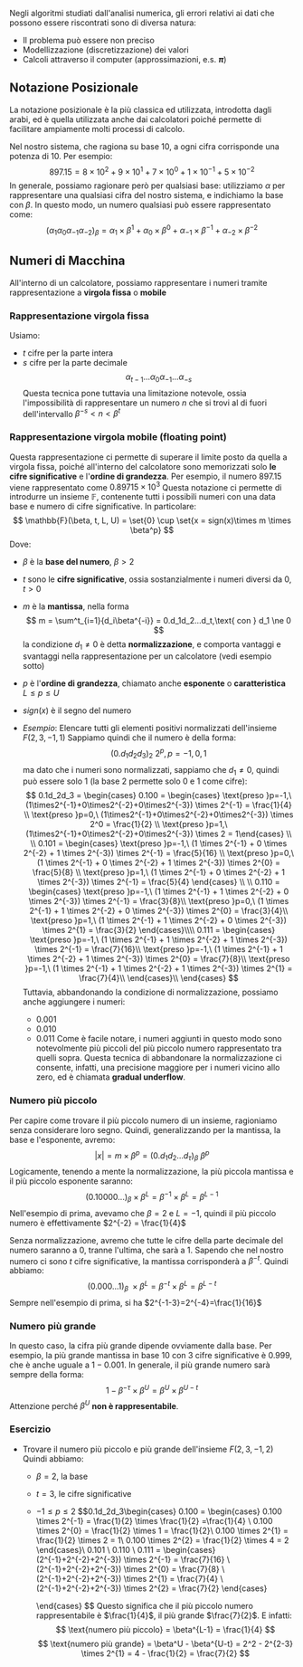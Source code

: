 Negli algoritmi studiati dall'analisi numerica, gli errori relativi ai dati che possono essere riscontrati sono di diversa natura:
* Il problema può essere non preciso
* Modellizzazione (discretizzazione) dei valori
* Calcoli attraverso il computer (approssimazioni, e.s. **$\pi$**)
## Notazione Posizionale
La notazione posizionale è la più classica ed utilizzata, introdotta dagli arabi, ed è quella utilizzata anche dai calcolatori poiché permette di facilitare ampiamente molti processi di calcolo.

Nel nostro sistema, che ragiona su base $10$, a ogni cifra corrisponde una potenza di $10$. Per esempio:
$$
897.15 = 8\times10^2 + 9\times10^1 + 7\times10^0 + 1\times10^{-1} + 5\times10^{-2}
$$
In generale, possiamo ragionare però per qualsiasi base: utilizziamo $\alpha$ per rappresentare una qualsiasi cifra del nostro sistema, e indichiamo la base con $\beta$. In questo modo, un numero qualsiasi può essere rappresentato come:
$$
(\alpha_1\alpha_0\alpha_{-1}\alpha_{-2})_{\beta} = \alpha_1\times\beta^1 + \alpha_0\times\beta^0 + \alpha_{-1}\times\beta^{-1} + \alpha_{-2}\times\beta^{-2}
$$
## Numeri di Macchina
All'interno di un calcolatore, possiamo rappresentare i numeri tramite rappresentazione a **virgola fissa** o **mobile**
### Rappresentazione virgola fissa
Usiamo:
* $t$ cifre per la parte intera
* $s$ cifre per la parte decimale
$$
\alpha_{t-1}...\alpha_0\alpha_{-1}...\alpha_{-s}
$$
Questa tecnica pone tuttavia una limitazione notevole, ossia l'impossibilità di rappresentare un numero $n$ che si trovi al di fuori dell'intervallo $\beta^{-s} < n < \beta^{t}$
### Rappresentazione virgola mobile (floating point)
Questa rappresentazione ci permette di superare il limite posto da quella a virgola fissa, poiché all'interno del calcolatore sono memorizzati solo **le cifre significative** e l'**ordine di grandezza**. Per esempio, il numero $897.15$ viene rappresentato come $0.89715\times10^3$
Questa notazione ci permette di introdurre un insieme $\mathbb{F}$, contenente tutti i possibili numeri con una data base e numero di cifre significative. In particolare:
$$
\mathbb{F}(\beta, t, L, U) = \set{0} \cup \set{x = sign(x)\times m \times \beta^p}
$$
Dove:
* $\beta$ è la **base del numero**, $\beta > 2$
* $t$ sono le **cifre significative**, ossia sostanzialmente i numeri diversi da 0, $t > 0$
* $m$ è la **mantissa**, nella forma $$
		m = \sum^t_{i=1}{d_i\beta^{-i}} = 0.d_1d_2...d_t,\text{ con } d_1 \ne 0
	$$
	la condizione $d_1 \ne 0$ è detta **normalizzazione**, e comporta vantaggi e svantaggi nella rappresentazione per un calcolatore (vedi esempio sotto)
* $p$ è l'**ordine di grandezza**, chiamato anche **esponente** o **caratteristica** $L \le p \le U$
* $sign(x)$ è il segno del numero

* _Esempio_: Elencare tutti gli elementi positivi normalizzati dell'insieme $F(2,3,-1,1)$
	Sappiamo quindi che il numero è della forma:$$
		(0.d_1d_2d_3)_2 \ 2^p, p = -1,0,1
		$$
	ma dato che i numeri sono normalizzati, sappiamo che $d_1 \ne 0$, quindi può essere solo $1$ (la base $2$ permette solo $0$ e $1$ come cifre):
	$$
	0.1d_2d_3 = 
	\begin{cases} 
	0.100 = 
		\begin{cases}
		\text{preso }p=-1,\ (1\times2^{-1}+0\times2^{-2}+0\times2^{-3}) \times 2^{-1} = \frac{1}{4} \\
		\text{preso }p=0,\ (1\times2^{-1}+0\times2^{-2}+0\times2^{-3}) \times 2^0 = \frac{1}{2} \\
		\text{preso }p=1,\ (1\times2^{-1}+0\times2^{-2}+0\times2^{-3}) \times 2 = 1\end{cases} \\ \\
	0.101 =
		\begin{cases}
		\text{preso }p=-1,\ (1 \times 2^{-1} + 0 \times 2^{-2} + 1 \times 2^{-3}) \times 2^{-1} = \frac{5}{16} \\
		\text{preso }p=0,\ (1 \times 2^{-1} + 0 \times 2^{-2} + 1 \times 2^{-3}) \times 2^{0} = \frac{5}{8} \\
		\text{preso }p=1,\ (1 \times 2^{-1} + 0 \times 2^{-2} + 1 \times 2^{-3}) \times 2^{-1} = \frac{5}{4}
		\end{cases} \\ \\
	0.110 = 
		\begin{cases}
		\text{preso }p=-1,\ (1 \times 2^{-1} + 1 \times 2^{-2} + 0 \times 2^{-3}) \times 2^{-1} = \frac{3}{8}\\
		\text{preso }p=0,\ (1 \times 2^{-1} + 1 \times 2^{-2} + 0 \times 2^{-3}) \times 2^{0} = \frac{3}{4}\\
		\text{preso }p=1,\ (1 \times 2^{-1} + 1 \times 2^{-2} + 0 \times 2^{-3}) \times 2^{1} = \frac{3}{2}
		\end{cases}\\\\
	0.111 = 
		\begin{cases}
		\text{preso }p=-1,\ (1 \times 2^{-1} + 1 \times 2^{-2} + 1 \times 2^{-3}) \times 2^{-1} = \frac{7}{16}\\
		\text{preso }p=-1,\ (1 \times 2^{-1} + 1 \times 2^{-2} + 1 \times 2^{-3}) \times 2^{0} = \frac{7}{8}\\
		\text{preso }p=-1,\ (1 \times 2^{-1} + 1 \times 2^{-2} + 1 \times 2^{-3}) \times 2^{1} = \frac{7}{4}\\
		\end{cases}\\
	\end{cases}
	$$
	Tuttavia, abbandonando la condizione di normalizzazione, possiamo anche aggiungere i numeri:
	* $0.001$
	* $0.010$
	* $0.011$
	Come è facile notare, i numeri aggiunti in questo modo sono notevolmente più piccoli del più piccolo numero rappresentato tra quelli sopra. Questa tecnica di abbandonare la normalizzazione ci consente, infatti, una precisione maggiore per i numeri vicino allo zero, ed è chiamata **gradual underflow**.

### Numero più piccolo
Per capire come trovare il più piccolo numero di un insieme, ragioniamo senza considerare loro segno. Quindi, generalizzando per la mantissa, la base e l'esponente, avremo:$$
	|x| = m \times \beta^p = (0.d_1d_2...d_{\tau})_\beta \ \beta^p
	$$
Logicamente, tenendo a mente la normalizzazione, la più piccola mantissa e il più piccolo esponente saranno:
$$
(0.10000...)_\beta \times \beta^L = \beta^{-1} \times \beta^L = \beta^{L-1}
$$
Nell'esempio di prima, avevamo che $\beta=2$ e $L=-1$, quindi il più piccolo numero è effettivamente $2^{-2} = \frac{1}{4}$

Senza normalizzazione, avremo che tutte le cifre della parte decimale del numero saranno a $0$, tranne l'ultima, che sarà a $1$. Sapendo che nel nostro numero ci sono $t$ cifre significative, la mantissa corrisponderà a $\beta^{-t}$. Quindi abbiamo:
$$
(0.000...1)_\beta\ \times \beta^L = \beta^{-t} \times \beta^L = \beta^{L-t}
$$
Sempre nell'esempio di prima, si ha $2^{-1-3}=2^{-4}=\frac{1}{16}$
### Numero più grande
In questo caso, la cifra più grande dipende ovviamente dalla base.
Per esempio, la più grande mantissa in base 10 con 3 cifre significative è $0.999$, che è anche uguale a $1-0.001$. In generale, il più grande numero sarà sempre della forma:
$$
1-\beta^{-\tau} \times \beta^U = \beta^U \times \beta^{U-t}
$$
Attenzione perché $\beta^U$ **non è rappresentabile**.
### Esercizio
* Trovare il numero più piccolo e più grande dell'insieme $F(2,3,-1,2)$
	Quindi abbiamo:
	* $\beta=2$, la base
	* $t=3$, le cifre significative
	* $-1 \leq p \leq 2$
	$$0.1d_2d_3\begin{cases}
		0.100 = 
			\begin{cases}
			0.100 \times 2^{-1} = \frac{1}{2} \times \frac{1}{2} =\frac{1}{4} \\
			0.100 \times 2^{0} = \frac{1}{2} \times 1 = \frac{1}{2}\\
			0.100 \times 2^{1} = \frac{1}{2} \times 2 = 1\\
			0.100 \times 2^{2} = \frac{1}{2} \times 4 = 2
			\end{cases}\\
		0.101 \\
		0.110 \\ 
		0.111 = 
			\begin{cases}
			(2^{-1}+2^{-2}+2^{-3}) \times 2^{-1} = \frac{7}{16} \\
			(2^{-1}+2^{-2}+2^{-3}) \times 2^{0} = \frac{7}{8} \\
			(2^{-1}+2^{-2}+2^{-3}) \times 2^{1} = \frac{7}{4} \\
			(2^{-1}+2^{-2}+2^{-3}) \times 2^{2} = \frac{7}{2}
			\end{cases}
			
		\end{cases}
	$$
	Questo significa che il più piccolo numero rappresentabile è $\frac{1}{4}$, il più grande $\frac{7}{2}$. E infatti:
	$$
	\text{numero più piccolo} = \beta^{L-1} = \frac{1}{4}
	$$
	$$
	\text{numero più grande} = \beta^U - \beta^{U-t} = 2^2 - 2^{2-3} \times 2^{1} = 4 - \frac{1}{2} = \frac{7}{2}
	$$